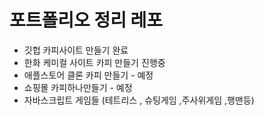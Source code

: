 # 포트폴리오 정리 레포
- 깃헙 카피사이트 만들기  완료
-  한화 케미컬 사이트 카피 만들기 진행중
- 애플스토어 클론 카피 만들기 - 예정
- 쇼핑몰 카피하나만들기 - 예정
- 자바스크립트 게임들 (테트리스 , 슈팅게임 ,주사위게임 ,행맨등)